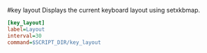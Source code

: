 #key layout
Displays the current keyboard layout using setxkbmap.

```ini
[key_layout]
label=Layout
interval=30
command=$SCRIPT_DIR/key_layout
```
